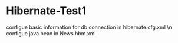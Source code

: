 # Hibernate-Test1
configue basic information for db connection in hibernate.cfg.xml \n
configue java bean in News.hbm.xml
